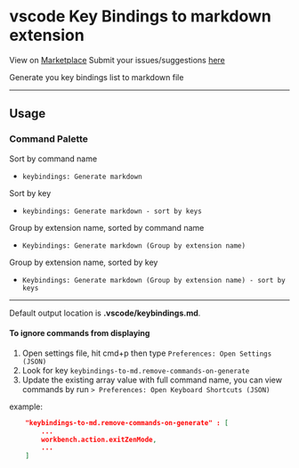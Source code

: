 # vscode Key Bindings to markdown extension

View on [Marketplace](https://marketplace.visualstudio.com/items?itemName=akhaled.key-bindings-to-md)
Submit your issues/suggestions [here](https://github.com/amrography/key-bindings-to-md/issues)

Generate you key bindings list to markdown file

---

## Usage

### Command Palette

Sort by command name

- `keybindings: Generate markdown`

Sort by key

- `keybindings: Generate markdown - sort by keys`

Group by extension name, sorted by command name

- `Keybindings: Generate markdown (Group by extension name)`
  
Group by extension name, sorted by key

- `Keybindings: Generate markdown (Group by extension name) - sort by keys`
  
---

Default output location is **.vscode/keybindings.md**.

#### To ignore commands from displaying

1. Open settings file, hit cmd+p then type `Preferences: Open Settings (JSON)`
2. Look for key `keybindings-to-md.remove-commands-on-generate`
3. Update the existing array value with full command name, you can view commands by run `> Preferences: Open Keyboard Shortcuts (JSON)`

example:

```json
    "keybindings-to-md.remove-commands-on-generate" : [
        ...
        workbench.action.exitZenMode,
        ...
    ]
```
